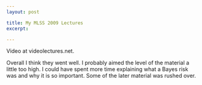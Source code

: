 ```yaml
---
layout: post

title: My MLSS 2009 Lectures
excerpt: 

---
```


Video at videolectures.net.

Overall I think they went well. I probably aimed the level of the material a 
little too high. I could have spent more time explaining what a Bayes risk was 
and why it is so important. Some of the later material was rushed over.

